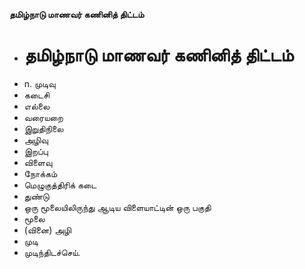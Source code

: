 **தமிழ்நாடு மாணவர் கணினித் திட்டம்**
- # தமிழ்நாடு மாணவர் கணினித் திட்டம்
- n. முடிவு
- கடைசி
- எல்லை
- வரையறை
- இறுதிநிலை
- அழிவு
- இறப்பு
- விளைவு
- நோக்கம்
- மெழுகுத்திரிக் கடை
- துண்டு
- ஒரு மூலையிலிருந்து ஆடிய விளையாட்டின் ஒரு பகுதி
- மூலை
- (வினை) அழி
- முடி
- முடிந்திடச்செய்.

